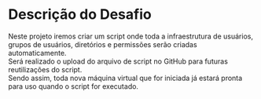 # Descrição do Desafio
<p>
  Neste projeto iremos criar um script onde toda a infraestrutura de usuários, grupos de usuários, diretórios e permissões serão criadas automaticamente. 
  <br>
  Será realizado o upload do arquivo de script no GitHub para futuras reutilizações do script.
  <br>
  Sendo assim, toda nova máquina virtual que for iniciada já estará pronta para uso quando o script for executado.
</p>
